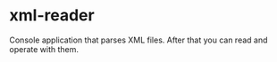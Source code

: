 # xml-reader

Console application that parses XML files. After that you can read and operate with them. 
